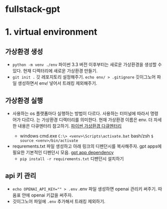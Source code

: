 # fullstack-gpt

# 1. virtual environment

## 가상환경 생성

- `python -m venv ./env` 파이썬 3.3 버전 이후부터는 새로운 가상환경을 생성할 수 있다. 현재 디렉터리에 새로운 가상환경 만들기.
- `git init .` 깃 레포지토리 설정해주기. `echo env/ > .gitignore` 깃이그노어 파일 생성하면서 env/ 넣어서 트래킹 제외해주기.

## 가상환경 실행

- 사용하는 os 플랫폼마다 실행하는 방법이 다르다. 사용하는 터미널에 따라서 명령어가 다르다. <venv>는 가상환경 디렉터리를 의미한다. 현재 가상환경 이름은 env. 더 자세한 내용은 다큐멘터리 참고하기. [파이썬 가상환경 다큐멘터리](https://docs.python.org/ko/3/library/venv.html)
    - windows cmd.exe `C:\> <venv>\Scripts\activate.bat`  bash/zsh `$ source <venv>/bin/activate`
- requrements.txt 파일 생성하고 아래 링크의 디펜던시를 복사해주자. gpt apps에 필요한 기본적인 디펜던시 모음. [gpt app dependency](https://gist.github.com/serranoarevalo/72d77c36dde1cc3ffec34105eb666140)
    - `pip install -r requirements.txt` 디팬던시 설치하기

## api 키 관리

- `echo OPENAI_API_KEY="" > .env` .env 파일 생성하면 openai 관리키 써주기. 따옴표 안에 openai 키값을 써주자.
- 깃이그노어 파일에 `.env` 추가해서 트래킹 제외하기.
